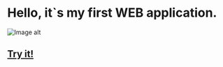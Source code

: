 # Hello, it`s my first WEB application.
![Image alt](https://github.com/IgorHulyaschy/todo/raw/master/images/forReadme.jpg)

## [Try it!](https://igorhulyaschy.github.io/todo/)

